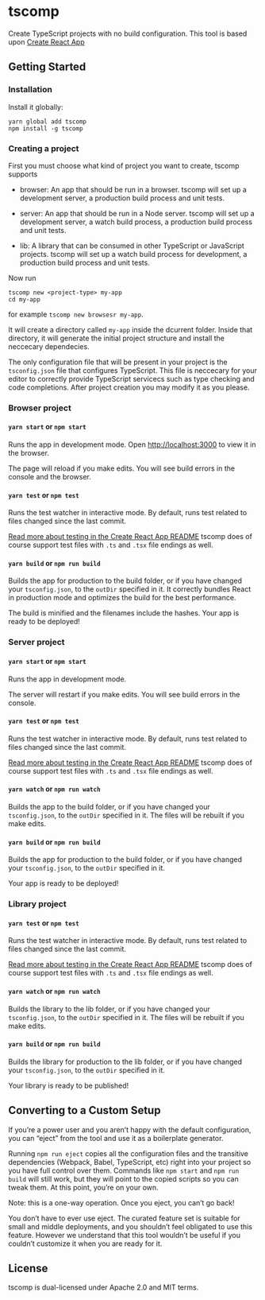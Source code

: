 # tscomp

Create TypeScript projects with no build configuration.
This tool is based upon [Create React App](https://github.com/facebookincubator/create-react-app/)

## Getting Started

### Installation

Install it globally:
```
yarn global add tscomp
npm install -g tscomp
```

### Creating a project

First you must choose what kind of project you want to create, tscomp supports

- browser: An app that should be run in a browser. tscomp will set up a development
           server, a production build process and unit tests.

- server: An app that should be run in a Node server. tscomp will set up a development
          server, a watch build process, a production build process and unit tests.

- lib: A library that can be consumed in other TypeScript or JavaScript projects. 
       tscomp will set up a watch build process for development, a production build 
       process and unit tests.

Now run
```
tscomp new <project-type> my-app
cd my-app
```

for example `tscomp new browsesr my-app`.

It will create a directory called `my-app` inside the dcurrent folder.
Inside that directory, it will generate the initial project structure and
install the neccecary dependecies.

The only configuration file that will be present in your project is the
`tsconfig.json` file that configures TypeScript. This file is neccecary
for your editor to correctly provide TypeScript servicecs such as type checking
and code completions. After project creation you may modify it as you please.

### Browser project

#### `yarn start` or `npm start`
Runs the app in development mode.
Open <http://localhost:3000> to view it in the browser.

The page will reload if you make edits. You will see build errors in the
console and the browser.

#### `yarn test` or `npm test`
Runs the test watcher in interactive mode.
By default, runs test related to files changed since the last commit.

[Read more about testing in the Create React App README](https://github.com/facebookincubator/create-react-app/blob/master/packages/react-scripts/template/README.md#running-tests)
tscomp does of course support test files with `.ts` and `.tsx` file endings as well.

#### `yarn build` or `npm run build`
Builds the app for production to the build folder, or if you have changed your `tsconfig.json`,
to the `outDir` specified in it.
It correctly bundles React in production mode and optimizes the build for the best performance.

The build is minified and the filenames include the hashes.
Your app is ready to be deployed!

### Server project

#### `yarn start` or `npm start`
Runs the app in development mode.

The server will restart if you make edits. You will see build errors in the
console.

#### `yarn test` or `npm test`
Runs the test watcher in interactive mode.
By default, runs test related to files changed since the last commit.

[Read more about testing in the Create React App README](https://github.com/facebookincubator/create-react-app/blob/master/packages/react-scripts/template/README.md#running-tests)
tscomp does of course support test files with `.ts` and `.tsx` file endings as well.

#### `yarn watch` or `npm run watch`
Builds the app to the build folder, or if you have changed your `tsconfig.json`,
to the `outDir` specified in it. The files will be rebuilt if you make edits.

#### `yarn build` or `npm run build`
Builds the app for production to the build folder, or if you have changed your `tsconfig.json`,
to the `outDir` specified in it.

Your app is ready to be deployed!

### Library project

#### `yarn test` or `npm test`
Runs the test watcher in interactive mode.
By default, runs test related to files changed since the last commit.

[Read more about testing in the Create React App README](https://github.com/facebookincubator/create-react-app/blob/master/packages/react-scripts/template/README.md#running-tests)
tscomp does of course support test files with `.ts` and `.tsx` file endings as well.

#### `yarn watch` or `npm run watch`
Builds the library to the lib folder, or if you have changed your `tsconfig.json`,
to the `outDir` specified in it. The files will be rebuilt if you make edits.

#### `yarn build` or `npm run build`
Builds the library for production to the lib folder, or if you have changed your `tsconfig.json`,
to the `outDir` specified in it.

Your library is ready to be published!

## Converting to a Custom Setup

If you’re a power user and you aren’t happy with the default configuration, you can “eject” from the tool and use it as a boilerplate generator.

Running `npm run eject` copies all the configuration files and the transitive dependencies (Webpack, Babel, TypeScript, etc) right into your project so you have full control over them. Commands like `npm start` and `npm run build` will still work, but they will point to the copied scripts so you can tweak them. At this point, you’re on your own.

Note: this is a one-way operation. Once you eject, you can’t go back!

You don’t have to ever use eject. The curated feature set is suitable for small and middle deployments, and you shouldn’t feel obligated to use this feature. However we understand that this tool wouldn’t be useful if you couldn’t customize it when you are ready for it.

## License
tscomp is dual-licensed under Apache 2.0 and MIT terms.
